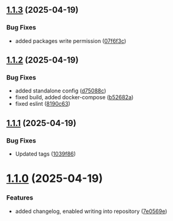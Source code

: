 ## [1.1.3](https://github.com/derh4nnes/shipitk8s/compare/v1.1.2...v1.1.3) (2025-04-19)


### Bug Fixes

* added packages write permission ([07f6f3c](https://github.com/derh4nnes/shipitk8s/commit/07f6f3cfa7228f701b36a2580d28b58ab6923b98))

## [1.1.2](https://github.com/derh4nnes/shipitk8s/compare/v1.1.1...v1.1.2) (2025-04-19)


### Bug Fixes

* added standalone config ([d75088c](https://github.com/derh4nnes/shipitk8s/commit/d75088c2be7676565f6bd21d56399d178df6b4f9))
* fixed build, added docker-compose ([b52682a](https://github.com/derh4nnes/shipitk8s/commit/b52682a8e65e07d08349ed8d9239a84b8177296e))
* fixed eslint ([8190c63](https://github.com/derh4nnes/shipitk8s/commit/8190c63a5f487bd2a9218ad850d467b93c463abf))

## [1.1.1](https://github.com/derh4nnes/shipitk8s/compare/v1.1.0...v1.1.1) (2025-04-19)


### Bug Fixes

* Updated tags ([1039f86](https://github.com/derh4nnes/shipitk8s/commit/1039f867ac3fab2d4b45f73bbe1a1836602196b1))

# [1.1.0](https://github.com/derh4nnes/shipitk8s/compare/v1.0.1...v1.1.0) (2025-04-19)


### Features

* added changelog, enabled writing into repository ([7e0569e](https://github.com/derh4nnes/shipitk8s/commit/7e0569eb6d405865ee98d56318f8a1d3cd0537d7))
